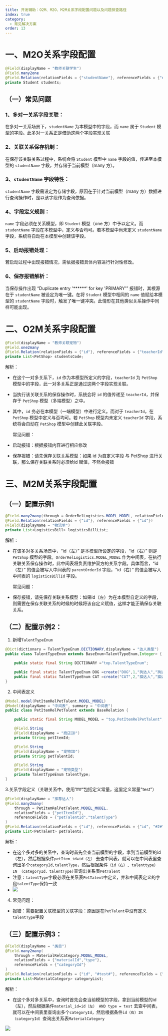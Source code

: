 ```yaml
---
title: 开发辅助：O2M、M2O、M2M关系字段配置问题以及问题排查路径
index: true
category:
  - 常见解决方案
order: 13
---
```


# 一、M2O关系字段配置
```java
@Field(displayName = "教师关联学生")
@Field.many2one
@Field.Relation(relationFields = {"studentName"}, referenceFields = {"name"})
private Student students;
```

## （一）常见问题
### 1、多对一关系字段关联：
在多对一关系场景下，`studentName` 为本模型中的字段，而 `name` 属于 `Student` 模型的字段。此多对一关系正是借助这两个字段实现关联

### 2、关联关系保存机制：
在保存该关联关系过程中，系统会将 `Student` 模型中 `name` 字段的值，传递至本模型的 `studentName` 字段，并存储于当前模型（many 方）。

### 3、`studentName` 字段特性：
`studentName` 字段需设定为存储字段，原因在于针对当前模型（many 方）数据进行查询操作时，是以该字段作为查询依据。

### 4、字段定义规则：
`name` 字段必须在关系模型，即 `Student` 模型（one 方）中予以定义。而 `studentName` 字段在本模型中，定义与否均可。若本模型中尚未定义 `studentName` 字段，系统将自动在本模型中创建该字段。

### 5、启动报错处理：
若启动过程中出现报错情况，需依据报错具体内容进行针对性修改。

### 6、保存报错解析：
当保存操作出现 “Duplicate entry '******' for key 'PRIMARY'” 报错时，其根源在于 `studentName` 被设定为唯一键。在将 `Student` 模型中相同的 `name` 值赋给本模型的 `studentName` 字段时，触发了唯一键冲突。此情形在其他类似关系操作中同样可能出现。

# 二、O2M关系字段配置
```java
@Field(displayName = "教师关联宠物")
@Field.one2many
@Field.Relation(relationFields = {"id"}, referenceFields = {"teacherId"})
private List<PetShop> studentsCode;
```

   解析：

+ 在这个一对多关系下，`id` 作为本模型所定义的字段，`teacherId` 为 `PetShop` 模型中的字段，此一对多关系正是通过这两个字段实现关联。
+ 当执行该关联关系的保存操作时，系统会将 `id` 的值传递至 `teacherId`，并保存于 `PetShop` 模型（多端模型）之中。
+ 其中，`id` 务必在本模型（一端模型）中进行定义。而对于 `teacherId`，在 `PetShop` 模型中定义与否均可。若 `PetShop` 模型内未定义 `teacherId` 字段，系统将会自动在 `PetShop` 模型中创建此关联字段。

   常见问题：

+ 启动报错：根据报错内容进行相应修改
+ 保存报错：请先保存关联关系模型：如果 id 为自定义字段 与 PetShop 进行关联，那么保存关联关系时必须给id 赋值，不然会报错

# 三、M2M关系字段配置
## （一）配置示例1
```java
@Field.many2many(through = OrderRelLogistics.MODEL_MODEL, relationFields = {"parentOrderId"}, referenceFields = {"logisticsBillId"})
@Field.Relation(relationFields = {"id"}, referenceFields = {"id"})
@Field(displayName = "物流单")
private List<LogisticsBill> logisticsBillList;
```

   解析：

+ 在该多对多关系场景中，“id（左）” 是本模型所设定的字段，“id（右）” 则是 `PetShop` 模型的字段。`OrderRelLogistics.MODEL_MODEL` 作为中间表，在执行关联关系保存操作时，此中间表将负责维护双方的关系字段。具体而言，“id（左）” 的值会被写入中间表的 `parentOrderId` 字段，“id（右）” 的值会被写入中间表的 `logisticsBillId` 字段。

   常见问题：

+ 保存报错，请先保存关联关系模型：如果id（左）为在本模型自定义的字段，则需要在保存关联关系的时候的时候将该自定义赋值，这样才能正确保存关联关系。

##    （二）配置示例2：
1. 新增`TalentTypeEnum`

```java
@Dict(dictionary = TalentTypeEnum.DICTIONARY,displayName = "达人类型")
public class TalentTypeEnum extends BaseEnum<TalentTypeEnum,Integer> {

    public static final String DICTIONARY ="top.TalentTypeEnum";

    public final static TalentTypeEnum DOG =create("DOG",1,"狗达人","狗达人");
    public final static TalentTypeEnum CAT =create("CAT",2,"猫达人","猫达人");
}
```

2. 中间表定义

```java
@Model.model(PetItemRelPetTalent.MODEL_MODEL)
@Model(displayName = "中间表", summary = "中间表")
public class PetItemRelPetTalent extends BaseRelation {

    public static final String MODEL_MODEL = "top.PetItemRelPetTalent";

    @Field.String
    @Field(displayName = "商店ID")
    private String petItemId;

    @Field.String
    @Field(displayName = "宠物ID")
    private String petTalentId;

    @Field.String
    @Field(displayName = "宠物类型")
    private TalentTypeEnum talentType;
}
```

3.关系字段定义（关联关系中，使用”##“包括定义常量，这里定义常量"test"）

```java
@Field(displayName = "推荐达人")
@Field.many2many(
    through = PetItemRelPetTalent.MODEL_MODEL,
    relationFields = {"petItemId"},
    referenceFields = {"petTalentId","talentType"}
)
@Field.Relation(relationFields = {"id"}, referenceFields = {"id", "#2#"})
private List<PetTalent> petTalents;
```

   解析：

+ 在这个多对多的关系中，查询时首先会查当前模型的字段，拿到当前模型的id（左），然后根据条件`petItem_id=id（左）` 去查中间表，就可以在中间表里查询出多个`categoryId,talentType`，然后根据条件`（id（右）, talenttype） IN （categoryId，talentType)`查询出关系表`PetTalent`
+ 注意：`talentType`字段必须在关系表`PetTalent`中定义，并和中间表定义的字段`talentType`保持一致
+ ![](https://oinone-jar.oss-cn-zhangjiakou.aliyuncs.com/welcome-document/Development/CommonSolutions/image-20240813194828517-20250530144824567.png)
4. 常见问题：
+ 报错：需要配置关联模型的关联字段：原因是在`PetTalent`中没有定义`talentType`字段

##    （三）配置示例3：
```java
@Field(displayName = "类目")
@Field.many2many(
    through = MaterialRelCategory.MODEL_MODEL,
    relationFields = {"materialId","type"},
    referenceFields = {"categoryId"}
)
@Field.Relation(relationFields = {"id", "#test#"}, referenceFields = {"id"})
private List<MaterialCategory> categoryList;
```

   解析：

+ 在这个多对多关系中，查询时首先会查当前模型的字段，拿到当前模型的id（左），然后根据条件`material_id=id（左） AND type = test` 去查中间表，就可以在中间表里查询出多个`categoryId`，然后根据条件`id（右）IN （categoryId）`查询出关系表`MaterialCategory`

![](https://oinone-jar.oss-cn-zhangjiakou.aliyuncs.com/welcome-document/Development/CommonSolutions/image-20240813191447838-20250530144824727.png)
